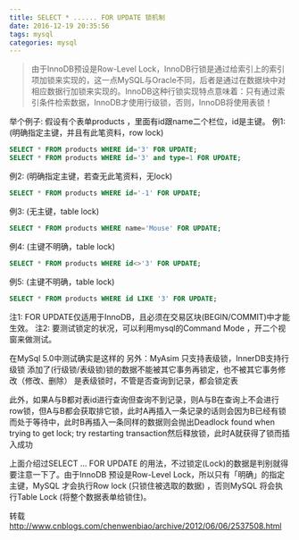 ```yaml
---
title: SELECT * ...... FOR UPDATE 锁机制
date: 2016-12-19 20:35:56
tags: mysql
categories: mysql
---
```

> 由于InnoDB预设是Row-Level Lock，InnoDB行锁是通过给索引上的索引项加锁来实现的，这一点MySQL与Oracle不同，后者是通过在数据块中对相应数据行加锁来实现的。InnoDB这种行锁实现特点意味着：只有通过索引条件检索数据，InnoDB才使用行级锁，否则，InnoDB将使用表锁！ 

<!-- more -->
举个例子: 
假设有个表单products ，里面有id跟name二个栏位，id是主键。 
例1: (明确指定主键，并且有此笔资料，row lock)
````sql
SELECT * FROM products WHERE id='3' FOR UPDATE;
SELECT * FROM products WHERE id='3' and type=1 FOR UPDATE;
````
例2: (明确指定主键，若查无此笔资料，无lock)
````sql
SELECT * FROM products WHERE id='-1' FOR UPDATE;
````
例3: (无主键，table lock)
````sql
SELECT * FROM products WHERE name='Mouse' FOR UPDATE;
````
例4: (主键不明确，table lock)
````sql
SELECT * FROM products WHERE id<>'3' FOR UPDATE;
````
例5: (主键不明确，table lock)
````sql
SELECT * FROM products WHERE id LIKE '3' FOR UPDATE;
````
注1: FOR UPDATE仅适用于InnoDB，且必须在交易区块(BEGIN/COMMIT)中才能生效。 
注2: 要测试锁定的状况，可以利用mysql的Command Mode ，开二个视窗来做测试。

在MySql 5.0中测试确实是这样的 
另外：MyAsim 只支持表级锁，InnerDB支持行级锁 
添加了(行级锁/表级锁)锁的数据不能被其它事务再锁定，也不被其它事务修改（修改、删除） 
是表级锁时，不管是否查询到记录，都会锁定表

此外，如果A与B都对表id进行查询但查询不到记录，则A与B在查询上不会进行row锁，但A与B都会获取排它锁，此时A再插入一条记录的话则会因为B已经有锁而处于等待中，此时B再插入一条同样的数据则会抛出Deadlock found when trying to get lock; try restarting transaction然后释放锁，此时A就获得了锁而插入成功

上面介绍过SELECT ... FOR UPDATE 的用法，不过锁定(Lock)的数据是判别就得要注意一下了。由于InnoDB 预设是Row-Level Lock，所以只有「明确」的指定主键，MySQL 才会执行Row lock (只锁住被选取的数据) ，否则MySQL 将会执行Table Lock (将整个数据表单给锁住)。

转载 http://www.cnblogs.com/chenwenbiao/archive/2012/06/06/2537508.html